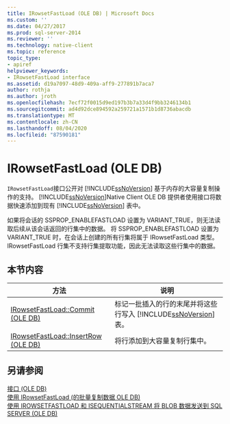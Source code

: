 ```yaml
---
title: IRowsetFastLoad (OLE DB) | Microsoft Docs
ms.custom: ''
ms.date: 04/27/2017
ms.prod: sql-server-2014
ms.reviewer: ''
ms.technology: native-client
ms.topic: reference
topic_type:
- apiref
helpviewer_keywords:
- IRowsetFastLoad interface
ms.assetid: d19a7097-48d9-409a-aff9-277891b7aca7
author: rothja
ms.author: jroth
ms.openlocfilehash: 7ecf72f0015d9ed197b3b7a33d4f9bb3246134b1
ms.sourcegitcommit: ad4d92dce894592a259721a1571b1d8736abacdb
ms.translationtype: MT
ms.contentlocale: zh-CN
ms.lasthandoff: 08/04/2020
ms.locfileid: "87590181"
---
```

# <a name="irowsetfastload-ole-db"></a>IRowsetFastLoad (OLE DB)
  `IRowsetFastLoad`接口公开对 [!INCLUDE[ssNoVersion](../../includes/ssnoversion-md.md)] 基于内存的大容量复制操作的支持。 [!INCLUDE[ssNoVersion](../../includes/ssnoversion-md.md)]Native Client OLE DB 提供者使用接口将数据快速添加到现有 [!INCLUDE[ssNoVersion](../../includes/ssnoversion-md.md)] 表中。  
  
 如果将会话的 SSPROP_ENABLEFASTLOAD 设置为 VARIANT_TRUE，则无法读取后续从该会话返回的行集中的数据。 将 SSPROP_ENABLEFASTLOAD 设置为 VARIANT_TRUE 时，在会话上创建的所有行集将属于 IRowsetFastLoad 类型。 IRowsetFastLoad 行集不支持行集提取功能，因此无法读取这些行集中的数据。  
  
## <a name="in-this-section"></a>本节内容  
  
|方法|说明|  
|------------|-----------------|  
|[IRowsetFastLoad::Commit &#40;OLE DB&#41;](irowsetfastload-commit-ole-db.md)|标记一批插入的行的末尾并将这些行写入 [!INCLUDE[ssNoVersion](../../includes/ssnoversion-md.md)] 表。|  
|[IRowsetFastLoad::InsertRow &#40;OLE DB&#41;](irowsetfastload-insertrow-ole-db.md)|将行添加到大容量复制行集中。|  
  
## <a name="see-also"></a>另请参阅  
 [接口 &#40;OLE DB&#41;](../../database-engine/dev-guide/interfaces-ole-db.md)   
 [使用 IRowsetFastLoad &#40;的批量复制数据 OLE DB&#41;](../native-client-ole-db-how-to/bulk-copy-data-using-irowsetfastload-ole-db.md)   
 [使用 IROWSETFASTLOAD 和 ISEQUENTIALSTREAM 将 BLOB 数据发送到 SQL SERVER (OLE DB)](../native-client-ole-db-how-to/send-blob-data-to-sql-server-using-irowsetfastload-and-isequentialstream-ole-db.md)  
  
  
